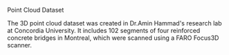 Point Cloud Dataset

The 3D point cloud dataset was created in Dr.Amin Hammad's research lab at Concordia University. It includes 102 segments of four reinforced concrete bridges in Montreal, which were scanned using a FARO Focus3D scanner.
